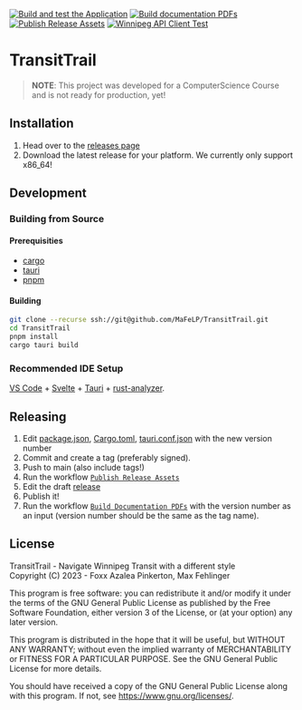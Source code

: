 [![Build and test the Application](https://github.com/MaFeLP/TransitTrail/actions/workflows/tauri-app.yml/badge.svg)](https://github.com/MaFeLP/TransitTrail/actions/workflows/tauri-app.yml) [![Build documentation PDFs](https://github.com/MaFeLP/TransitTrail/actions/workflows/documentation.yml/badge.svg)](https://github.com/MaFeLP/TransitTrail/actions/workflows/documentation.yml) [![Publish Release Assets](https://github.com/MaFeLP/TransitTrail/actions/workflows/upload-release.yml/badge.svg)](https://github.com/MaFeLP/TransitTrail/actions/workflows/upload-release.yml) [![Winnipeg API Client Test](https://github.com/MaFeLP/TransitTrail/actions/workflows/transit-api-client.yml/badge.svg)](https://github.com/MaFeLP/TransitTrail/actions/workflows/transit-api-client.yml)

# TransitTrail

> **NOTE**: This project was developed for a ComputerScience Course and is not ready for production, yet!

## Installation
1. Head over to the [releases page](https://github.com/MaFeLP/TransitTrail/releases)
2. Download the latest release for your platform. We currently only support x86\_64!

## Development
### Building from Source
#### Prerequisities
- [cargo](https://www.rust-lang.org/tools/install)
- [tauri](https://tauri.app/v1/guides/getting-started/prerequisites)
- [pnpm](https://pnpm.io/installation)

#### Building
```bash
git clone --recurse ssh://git@github.com/MaFeLP/TransitTrail.git
cd TransitTrail
pnpm install
cargo tauri build
```

### Recommended IDE Setup
[VS Code](https://code.visualstudio.com/) + [Svelte](https://marketplace.visualstudio.com/items?itemName=svelte.svelte-vscode) + [Tauri](https://marketplace.visualstudio.com/items?itemName=tauri-apps.tauri-vscode) + [rust-analyzer](https://marketplace.visualstudio.com/items?itemName=rust-lang.rust-analyzer).

## Releasing
1. Edit [package.json](./package.json), [Cargo.toml](src-tauri/Cargo.toml), [tauri.conf.json](src-tauri/tauri.conf.json) with the new version number
2. Commit and create a tag (preferably signed).
3. Push to main (also include tags!)
4. Run the workflow [`Publish Release Assets`](https://github.com/MaFeLP/TransitTrail/actions/workflows/upload-release.yml)
5. Edit the draft [release](https://github.com/MaFeLP/TransitTrail/releases)
6. Publish it!
7. Run the workflow [`Build Documentation PDFs`](https://github.com/MaFeLP/TransitTrail/actions/workflows/documentation.yml) with the version number as an input (version number should be the same as the tag name).

## License
TransitTrail - Navigate Winnipeg Transit with a different style\
Copyright (C) 2023 - Foxx Azalea Pinkerton, Max Fehlinger

This program is free software: you can redistribute it and/or modify it under
the terms of the GNU General Public License as published by the Free Software
Foundation, either version 3 of the License, or (at your option) any later version.

This program is distributed in the hope that it will be useful, but WITHOUT
ANY WARRANTY; without even the implied warranty of MERCHANTABILITY or FITNESS
FOR A PARTICULAR PURPOSE. See the GNU General Public License for more details.

You should have received a copy of the GNU General Public License along with
this program. If not, see <https://www.gnu.org/licenses/>.

